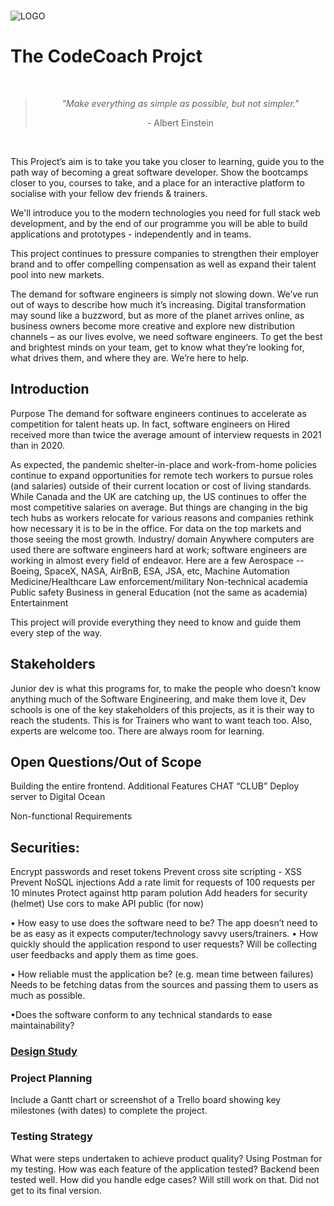 <br/>

![LOGO](https://i.ibb.co/j5mCQS8/Screenshot-2024-04-09-at-10-38-58-PM.png)

# The CodeCoach Projct

<br/>

<div align='center'>
<blockquote>
  <p><i>"Make everything as simple as possible,
  but not simpler."</i></p>
  <footer>- Albert Einstein</footer>
</blockquote>
</div>

<br/>

This Project’s aim is to take you take you closer to learning, guide you to the path way of becoming a great software developer. Show the bootcamps closer to you, courses to take, and a place for an interactive platform to socialise with your fellow dev friends & trainers.

We'll introduce you to the modern technologies you need for full stack web development, and by the end of our programme you will be able to build applications and prototypes - independently and in teams.

This project continues to pressure companies to strengthen their employer brand and to offer compelling compensation as well as expand their talent pool into new markets.

The demand for software engineers is simply not slowing down. We’ve run out of ways to describe how much it’s increasing. Digital transformation may sound like a buzzword, but as more of the planet arrives online, as business owners become more creative and explore new distribution channels – as our lives evolve, we need software engineers.
To get the best and brightest minds on your team, get to know what they’re looking for, what drives them, and where they are.
We’re here to help.

## Introduction

Purpose
The demand for software engineers continues to accelerate as competition for talent heats up. In fact, software engineers on Hired received more than twice the average amount of interview requests in 2021 than in 2020.

As expected, the pandemic shelter-in-place and work-from-home policies continue to expand opportunities for remote tech workers to pursue roles (and salaries) outside of their current location or cost of living standards. While Canada and the UK are catching up, the US continues to offer the most competitive salaries on average. But things are changing in the big tech hubs as workers relocate for various reasons and companies rethink how necessary it is to be in the office.
For data on the top markets and those seeing the most growth.
Industry/ domain
Anywhere computers are used there are software engineers hard at work; software engineers are working in almost every field of endeavor.
Here are a few
Aerospace -- Boeing, SpaceX, NASA, AirBnB, ESA, JSA, etc,
Machine Automation
Medicine/Healthcare
Law enforcement/military
Non-technical academia
Public safety
Business in general
Education (not the same as academia)\
Entertainment

This project will provide everything they need to know and guide them every step of the way.

## Stakeholders

Junior dev is what this programs for, to make the people who doesn’t know anything much of the Software Engineering, and make them love it,
Dev schools is one of the key stakeholders of this projects, as it is their way to reach the students.
This is for Trainers who want to want teach too.
Also, experts are welcome too. There are always room for learning.

## Open Questions/Out of Scope

Building the entire frontend.
Additional Features
CHAT
“CLUB”
Deploy server to Digital Ocean

Non-functional Requirements

## Securities:

Encrypt passwords and reset tokens
Prevent cross site scripting - XSS
Prevent NoSQL injections
Add a rate limit for requests of 100 requests per 10 minutes
Protect against http param polution
Add headers for security (helmet)
Use cors to make API public (for now)

• How easy to use does the software need to be?
The app doesn’t need to be as easy as it expects computer/technology savvy users/trainers.
• How quickly should the application respond to user requests?
Will be collecting user feedbacks and apply them as time goes.

• How reliable must the application be? (e.g. mean time between failures)
Needs to be fetching datas from the sources and passing them to users as much as possible.

•Does the software conform to any technical standards to ease maintainability?

### [Design Study](https://www.figma.com/file/tZXvOHsfeq4e128I4Mdr0I/THE-CODE-COACH-PROJECT?node-id=0%3A1&t=cyO2mkqkP8JE4b4Y-1)

### Project Planning

Include a Gantt chart or screenshot of a Trello board showing key milestones (with dates) to complete the project.

### Testing Strategy

What were steps undertaken to achieve product quality?
Using Postman for my testing.
How was each feature of the application tested?
Backend been tested well.
How did you handle edge cases?
Will still work on that. Did not get to its final version.
